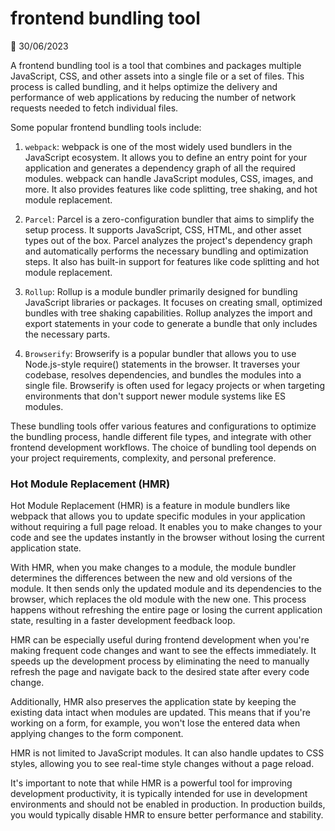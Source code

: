 # frontend bundling tool

📅 30/06/2023

A frontend bundling tool is a tool that combines and packages multiple JavaScript, CSS, and other assets into a single file or a set of files. This process is called bundling, and it helps optimize the delivery and performance of web applications by reducing the number of network requests needed to fetch individual files.

Some popular frontend bundling tools include:

1. `webpack`: webpack is one of the most widely used bundlers in the JavaScript ecosystem. It allows you to define an entry point for your application and generates a dependency graph of all the required modules. webpack can handle JavaScript modules, CSS, images, and more. It also provides features like code splitting, tree shaking, and hot module replacement.

2. `Parcel`: Parcel is a zero-configuration bundler that aims to simplify the setup process. It supports JavaScript, CSS, HTML, and other asset types out of the box. Parcel analyzes the project's dependency graph and automatically performs the necessary bundling and optimization steps. It also has built-in support for features like code splitting and hot module replacement.

3. `Rollup`: Rollup is a module bundler primarily designed for bundling JavaScript libraries or packages. It focuses on creating small, optimized bundles with tree shaking capabilities. Rollup analyzes the import and export statements in your code to generate a bundle that only includes the necessary parts.

4. `Browserify`: Browserify is a popular bundler that allows you to use Node.js-style require() statements in the browser. It traverses your codebase, resolves dependencies, and bundles the modules into a single file. Browserify is often used for legacy projects or when targeting environments that don't support newer module systems like ES modules.

These bundling tools offer various features and configurations to optimize the bundling process, handle different file types, and integrate with other frontend development workflows. The choice of bundling tool depends on your project requirements, complexity, and personal preference.


### Hot Module Replacement (HMR)
Hot Module Replacement (HMR) is a feature in module bundlers like webpack that allows you to update specific modules in your application without requiring a full page reload. It enables you to make changes to your code and see the updates instantly in the browser without losing the current application state.

With HMR, when you make changes to a module, the module bundler determines the differences between the new and old versions of the module. It then sends only the updated module and its dependencies to the browser, which replaces the old module with the new one. This process happens without refreshing the entire page or losing the current application state, resulting in a faster development feedback loop.

HMR can be especially useful during frontend development when you're making frequent code changes and want to see the effects immediately. It speeds up the development process by eliminating the need to manually refresh the page and navigate back to the desired state after every code change.

Additionally, HMR also preserves the application state by keeping the existing data intact when modules are updated. This means that if you're working on a form, for example, you won't lose the entered data when applying changes to the form component.

HMR is not limited to JavaScript modules. It can also handle updates to CSS styles, allowing you to see real-time style changes without a page reload.

It's important to note that while HMR is a powerful tool for improving development productivity, it is typically intended for use in development environments and should not be enabled in production. In production builds, you would typically disable HMR to ensure better performance and stability.